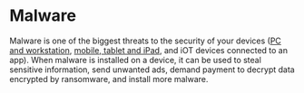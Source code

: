 # Malware

Malware is one of the biggest threats to the security of your devices ([PC and workstation](../workstation/malware.md), [mobile, tablet and iPad](../mobile/malware.md), and iOT devices connected to an app). When malware is installed on a device, it can be used to steal sensitive information, send unwanted ads, demand payment to decrypt data encrypted by ransomware, and install more malware.
